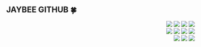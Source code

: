 ## JAYBEE GITHUB 🍀



<p align="right">
<img src="https://img.shields.io/badge/Spring-green?style=flat-square&logo=spring&logoColor=white"/>
<img src="https://img.shields.io/badge/SpringBoot-green?style=flat-square&logo=Spring Boot&logoColor=white"/>
<img src="https://img.shields.io/badge/Java-f39c12?style=flat-square&logo=java"/>
<img src="https://img.shields.io/badge/Javascript-F7DF1E?style=flat-square&logo=javascript&logoColor=black"/>
  <br>
<img src="https://img.shields.io/badge/Tomcat-F8DC75?style=flat-square&logo=Apache%20Tomcat&logoColor=white"/>
<img src="https://img.shields.io/badge/Apache-D22128?style=flat-square&logo=Apache&logoColor=white"/>
<img src="https://img.shields.io/badge/Jenkins-D24939?style=flat-square&logo=Jenkins&logoColor=white"/>
<img src="https://img.shields.io/badge/Gradle-02303A?style=flat-square&logo=Gradle&logoColor=white"/>

 <br>
<img src="https://img.shields.io/badge/MSSQL-CC2927?style=flat-square&logo=Microsoft%20SQL%20Server&logoColor=white"/>
<img src="https://img.shields.io/badge/MariaDB-003545?style=flat-square&logo=MariaDB&logoColor=white"/>
<img src="https://img.shields.io/badge/Linux-black?style=flat-square&logo=Linux&logoColor=white"/>
</p>
<!--
<img src=""/>
**jong-bae/jong-bae** is a ✨ _special_ ✨ repository because its `README.md` (this file) appears on your GitHub profile.

Here are some ideas to get you started:

- 🔭 I’m currently working on ...
- 🌱 I’m currently learning ...
- 👯 I’m looking to collaborate on ...
- 🤔 I’m looking for help with ...
- 💬 Ask me about ...
- 📫 How to reach me: ...
- 😄 Pronouns: ...
- ⚡ Fun fact: ...
-->
